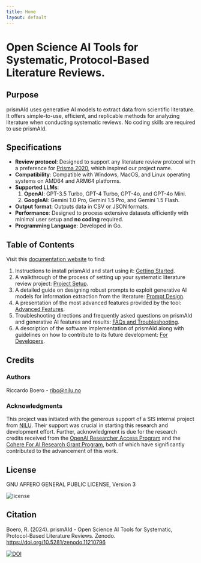 ```yaml
---
title: Home
layout: default
---
```


# Open Science AI Tools for Systematic, Protocol-Based Literature Reviews.

## Purpose
prismAId uses generative AI models to extract data from scientific literature. It offers simple-to-use, efficient, and replicable methods for analyzing literature when conducting systematic reviews. No coding skills are required to use prismAId.

## Specifications
- **Review protocol**: Designed to support any literature review protocol with a preference for [Prisma 2020](https://www.prisma-statement.org/prisma-2020), which inspired our project name.
- **Compatibility**: Compatible with Windows, MacOS, and Linux operating systems on AMD64 and ARM64 platforms.
- **Supported LLMs**: 
    1. **OpenAI**: GPT-3.5 Turbo, GPT-4 Turbo, GPT-4o, and GPT-4o Mini.
    2. **GoogleAI**: Gemini 1.0 Pro, Gemini 1.5 Pro, and Gemini 1.5 Flash.
- **Output format**: Outputs data in CSV or JSON formats.
- **Performance**: Designed to process extensive datasets efficiently with minimal user setup and **no coding** required.
- **Programming Language**: Developed in Go.

## Table of Contents
Visit this [documentation website](https://open-and-sustainable.github.io/prismAId/) to find: 
1. Instructions to install prismAId and start using it: [Getting Started](getting-started).
2. A walkthrough of the process of setting up your systematic literature review project: [Project Setup](project-setup).
3. A detailed guide on designing robust prompts to exploit generative AI models for information extraction from the literature: [Prompt Design](prompt-design).
4. A presentation of the most advanced features provided by the tool: [Advanced Features](advanced-features).
5. Troubleshooting directions and frequently asked questions on prismAId and generative AI features and results: [FAQs and Troubleshooting](faqs).
6. A description of the software implementation of prismAId along with guidelines on how to contribute to its future development: [For Developers](for-developers).


## Credits
### Authors
Riccardo Boero - ribo@nilu.no

### Acknowledgments
This project was initiated with the generous support of a SIS internal project from [NILU](https://nilu.com). Their support was crucial in starting this research and development effort. Further, acknowledgment is due for the research credits received from the [OpenAI Researcher Access Program](https://grants.openai.com/prog/openai_researcher_access_program/) and the [Cohere For AI Research Grant Program](https://share.hsforms.com/1aF5ZiZDYQqCOd8JSzhUBJQch5vw?ref=txt.cohere.com), both of which have significantly contributed to the advancement of this work.

## License
GNU AFFERO GENERAL PUBLIC LICENSE, Version 3

![license](https://www.gnu.org/graphics/agplv3-155x51.png)

## Citation
Boero, R. (2024). prismAId - Open Science AI Tools for Systematic, Protocol-Based Literature Reviews. Zenodo. https://doi.org/10.5281/zenodo.11210796

[![DOI](https://zenodo.org/badge/DOI/10.5281/zenodo.11210796.svg)](https://doi.org/10.5281/zenodo.11210796)
